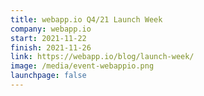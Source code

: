 ```yaml
---
title: webapp.io Q4/21 Launch Week
company: webapp.io
start: 2021-11-22
finish: 2021-11-26
link: https://webapp.io/blog/launch-week/
image: /media/event-webappio.png
launchpage: false
---
```

